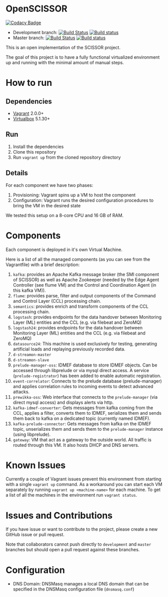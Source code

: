 # OpenSCISSOR

[![Codacy Badge](https://api.codacy.com/project/badge/Grade/dfe7a776e70040c38984a06b5ad3b225)](https://www.codacy.com/app/ferrarimarco/open-scissor?utm_source=github.com&utm_medium=referral&utm_content=scissor-project/open-scissor&utm_campaign=badger)
* Development branch: [![Build Status](https://travis-ci.org/scissor-project/open-scissor.svg?branch=development)](https://travis-ci.org/scissor-project/open-scissor) [![Build status](https://ci.appveyor.com/api/projects/status/9vmd89riib7akp79/branch/development?svg=true)](https://ci.appveyor.com/project/scissor-project/open-scissor/branch/development)
* Master branch: [![Build Status](https://travis-ci.org/scissor-project/open-scissor.svg?branch=master)](https://travis-ci.org/scissor-project/open-scissor) [![Build status](https://ci.appveyor.com/api/projects/status/9vmd89riib7akp79/branch/master?svg=true)](https://ci.appveyor.com/project/scissor-project/open-scissor/branch/master)

This is an open implementation of the SCISSOR project.

The goal of this project is to have a fully functional virtualized environment
up and running with the minimal amount of manual steps.

# How to run

## Dependencies

- [Vagrant](https://www.vagrantup.com/) 2.0.0+
- [Virtualbox](https://www.virtualbox.org/) 5.1.30+

## Run

1. Install the dependencies
1. Clone this repository
1. Run `vagrant up` from the cloned repository directory

## Details
For each component we have two phases:
1. Provisioning: Vagrant spins up a VM to host the component
1. Configuration: Vagrant runs the desired configuration procedures to bring the
VM in the desired state

We tested this setup on a 8-core CPU and 16 GB of RAM.

# Components
Each component is deployed in it's own Virtual Machine.

Here is a list of all the managed components (as you can see from the
Vagrantfile) with a brief description:
1. `kafka`: provides an Apache Kafka message broker (the SMI component of SCISSOR) as well as Apache Zookeeper (needed by the Edge Agent Controller (see flume VM) and the Control and Coordination Agent (in this kafka VM)).
1. `flume`: provides parse, filter and output components of the Command and Control Layer (CCL) processing chain.
1. `semantics`: provides enrich and transform components of the CCL processing chain.
1. `logstash`: provides endpoints for the data handover between Monitoring Layer (ML) entities and the CCL (e.g. via filebeat and ZeroMQ)
1. `logstash24`: provides endpoints for the data handover between Monitoring Layer (ML) entities and the CCL (e.g. via filebeat and ZeroMQ)
1. `datasource24`: This machine is used exclusively for testing, generating artificial loads and replaying previously recorded data.
1. `d-streamon-master`
1. `d-streamon-slave`
1. `prelude-manager-oss`: IDMEF database to store IDMEF objects. Can be accessed through libprelude or via mysql direct access. A service (`prelude-registrator`) has been added to enable automatic registration.
1. `event-correlator`: Connects to the prelude database (prelude-manager) and applies correlation rules to incoming events to detect advanced attacks.
1. `prewikka-oss`: Web interface that connects to the `prelude-manager` (via direct mysql access) and displays alerts via http.
1. `kafka-idmef-converter`: Gets messages from kafka coming from the CCL, applies a filter, converts them to IDMEF, serializes them and sends them back to kafka on a dedicated topic (currently named IDMEF).
1. `kafka-prelude-connector`: Gets messages from kafka on the IDMEF topic, unserializes them and sends them to the `prelude-manager` instance (using libprelude).
1. `gateway`: VM that act as a gateway to the outside world. All traffic is routed through this VM. It also hosts DHCP and DNS servers.

# Known Issues

Currently a couple of Vagrant issues prevent this environment from starting with a single `vagrant up` command. As a workaround you can start each VM separately by running `vagrant up <machine-name>` for each machine. To get a list of all the machines in the environment run `vagrant status`.

# Issues and Contributions
If you have issue or want to contribute to the project, please create a new
GitHub issue or pull request.

Note that collaborators cannot push directly to `development` and `master` branches
but should open a pull request against these branches.

# Configuration

* DNS Domain: DNSMasq manages a local DNS domain that can be specified in the DNSMasq configuration file (`dnsmasq.conf`)
